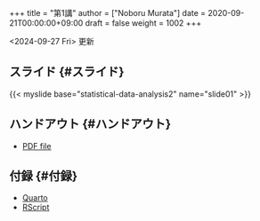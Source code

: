 +++
title = "第1講"
author = ["Noboru Murata"]
date = 2020-09-21T00:00:00+09:00
draft = false
weight = 1002
+++

<span class="timestamp-wrapper"><span class="timestamp">&lt;2024-09-27 Fri&gt; </span></span> 更新


## スライド {#スライド}

{{< myslide base="statistical-data-analysis2" name="slide01" >}}


## ハンドアウト {#ハンドアウト}

-   [PDF file](https://noboru-murata.github.io/statistical-data-analysis2/pdfs/slide01.pdf)


## 付録 {#付録}

-   [Quarto](https://noboru-murata.github.io/statistical-data-analysis2/code/slide01.qmd)
-   [RScript](https://noboru-murata.github.io/statistical-data-analysis2/code/slide01.R)
